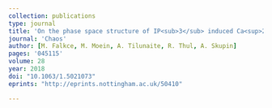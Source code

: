 ```yaml
---
collection: publications
type: journal
title: 'On the phase space structure of IP<sub>3</sub> induced Ca<sup>2+</sup>  signalling and concepts for predictive modeling'
journal: 'Chaos'
author: [M. Falkce, M. Moein, A. Tilunaite, R. Thul, A. Skupin]
pages: '045115'
volume: 28
year: 2018
doi: "10.1063/1.5021073"
eprints: "http://eprints.nottingham.ac.uk/50410"

---
```

 
